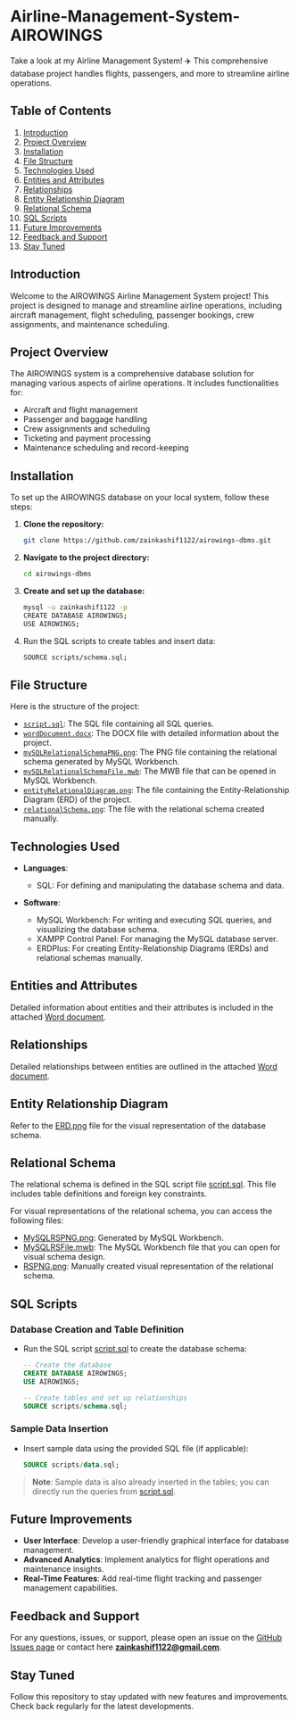 # Airline-Management-System-AIROWINGS
Take a look at my Airline Management System! ✈️ This comprehensive database project handles flights, passengers, and more to streamline airline operations.

## Table of Contents
1. [Introduction](#introduction)
2. [Project Overview](#project-overview)
3. [Installation](#installation)
4. [File Structure](#file-structure)
5. [Technologies Used](#technologies-used)
6. [Entities and Attributes](#entities-and-attributes)
7. [Relationships](#relationships)
8. [Entity Relationship Diagram](#entity-relationship-diagram)
9. [Relational Schema](#relational-schema)
10. [SQL Scripts](#sql-scripts)
11. [Future Improvements](#future-improvements)
12. [Feedback and Support](#feedback-and-support)
13. [Stay Tuned](#stay-tuned)

## Introduction

Welcome to the AIROWINGS Airline Management System project! This project is designed to manage and streamline airline operations, including aircraft management, flight scheduling, passenger bookings, crew assignments, and maintenance scheduling.

## Project Overview

The AIROWINGS system is a comprehensive database solution for managing various aspects of airline operations. It includes functionalities for:
- Aircraft and flight management
- Passenger and baggage handling
- Crew assignments and scheduling
- Ticketing and payment processing
- Maintenance scheduling and record-keeping

## Installation

To set up the AIROWINGS database on your local system, follow these steps:

1. **Clone the repository:**
   ```bash
   git clone https://github.com/zainkashif1122/airowings-dbms.git

2. **Navigate to the project directory:**
   ```bash
   cd airowings-dbms

3. **Create and set up the database:**
   ```bash
   mysql -u zainkashif1122 -p
   CREATE DATABASE AIROWINGS;
   USE AIROWINGS;

4. Run the SQL scripts to create tables and insert data:
   ```bash
   SOURCE scripts/schema.sql;

## File Structure

Here is the structure of the project:

- [`script.sql`](Script.sql): The SQL file containing all SQL queries.
- [`wordDocument.docx`](WordDocument.docx): The DOCX file with detailed information about the project.
- [`mySQLRelationalSchemaPNG.png`](MySQLRelationSchemaPNG.png): The PNG file containing the relational schema generated by MySQL Workbench.
- [`mySQLRelationalSchemaFile.mwb`](MySQLRelationalSchemaFile.mwb): The MWB file that can be opened in MySQL Workbench.
- [`entityRelationalDiagram.png`](EntityRelationalDiagram.png): The file containing the Entity-Relationship Diagram (ERD) of the project.
- [`relationalSchema.png`](RelationalSchema.png): The file with the relational schema created manually.

## Technologies Used

- **Languages**:
  - SQL: For defining and manipulating the database schema and data.

- **Software**:
  - MySQL Workbench: For writing and executing SQL queries, and visualizing the database schema.
  - XAMPP Control Panel: For managing the MySQL database server.
  - ERDPlus: For creating Entity-Relationship Diagrams (ERDs) and relational schemas manually.

## Entities and Attributes

Detailed information about entities and their attributes is included in the attached [Word document](WordDocument.docx).

## Relationships

Detailed relationships between entities are outlined in the attached [Word document](WordDocument.docx).

## Entity Relationship Diagram

Refer to the [ERD.png](EntityRelationalDiagram.png) file for the visual representation of the database schema.

## Relational Schema

The relational schema is defined in the SQL script file [script.sql](Script.sql). This file includes table definitions and foreign key constraints.

For visual representations of the relational schema, you can access the following files:
- [MySQLRSPNG.png](MySQLRelationSchemaPNG.png): Generated by MySQL Workbench.
- [MySQLRSFile.mwb](MySQLRelationalSchemaFile.mwb): The MySQL Workbench file that you can open for visual schema design.
- [RSPNG.png](RelationalSchema.png): Manually created visual representation of the relational schema.

## SQL Scripts

### Database Creation and Table Definition

- Run the SQL script [script.sql](Script.sql) to create the database schema:

  ```sql
  -- Create the database
  CREATE DATABASE AIROWINGS;
  USE AIROWINGS;

  -- Create tables and set up relationships
  SOURCE scripts/schema.sql;

### Sample Data Insertion
  
- Insert sample data using the provided SQL file (if applicable):

  ```sql
  SOURCE scripts/data.sql;

> **Note**: Sample data is also already inserted in the tables; you can directly run the queries from [script.sql](Script.sql).

## Future Improvements

- **User Interface**: Develop a user-friendly graphical interface for database management.
- **Advanced Analytics**: Implement analytics for flight operations and maintenance insights.
- **Real-Time Features**: Add real-time flight tracking and passenger management capabilities.

## Feedback and Support

For any questions, issues, or support, please open an issue on the [GitHub Issues page](https://github.com/zainkashif1122/airowings-dbms/issues) or contact here **zainkashif1122@gmail.com**.

## Stay Tuned

Follow this repository to stay updated with new features and improvements. Check back regularly for the latest developments.
